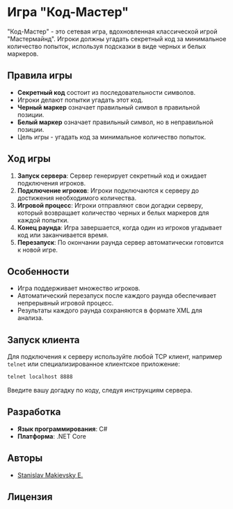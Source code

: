 # Игра "Код-Мастер"

"Код-Мастер" - это сетевая игра, вдохновленная классической игрой "Мастермайнд". Игроки должны угадать секретный код за минимальное количество попыток, используя подсказки в виде черных и белых маркеров.

## Правила игры

- **Секретный код** состоит из последовательности символов.
- Игроки делают попытки угадать этот код.
- **Черный маркер** означает правильный символ в правильной позиции.
- **Белый маркер** означает правильный символ, но в неправильной позиции.
- Цель игры - угадать код за минимальное количество попыток.

## Ход игры

1. **Запуск сервера**: Сервер генерирует секретный код и ожидает подключения игроков.
2. **Подключение игроков**: Игроки подключаются к серверу до достижения необходимого количества.
3. **Игровой процесс**: Игроки отправляют свои догадки серверу, который возвращает количество черных и белых маркеров для каждой попытки.
4. **Конец раунда**: Игра завершается, когда один из игроков угадывает код или заканчивается время.
5. **Перезапуск**: По окончании раунда сервер автоматически готовится к новой игре.

## Особенности

- Игра поддерживает множество игроков.
- Автоматический перезапуск после каждого раунда обеспечивает непрерывный игровой процесс.
- Результаты каждого раунда сохраняются в формате XML для анализа.

## Запуск клиента

Для подключения к серверу используйте любой TCP клиент, например `telnet` или специализированное клиентское приложение:

```bash
telnet localhost 8888
```

Введите вашу догадку по коду, следуя инструкциям сервера.

## Разработка

- **Язык программирования**: C#
- **Платформа**: .NET Core

## Авторы

- [Stanislav Makievsky E.](https://t.me/stasnorman)

## Лицензия
